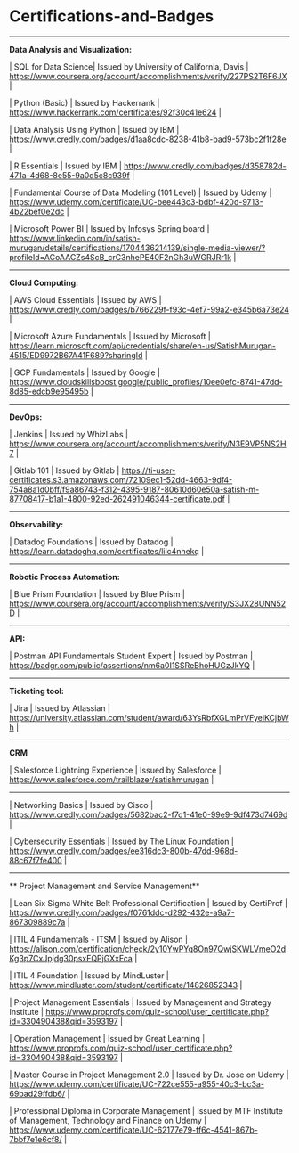 # Certifications-and-Badges
---------------------------------------------------------------------------
**Data Analysis and Visualization:**

| SQL for Data Science| Issued by University of California, Davis |
https://www.coursera.org/account/accomplishments/verify/227PS2T6F6JX |

| Python (Basic) | Issued by Hackerrank |
https://www.hackerrank.com/certificates/92f30c41e624 |

| Data Analysis Using Python | Issued by IBM |
https://www.credly.com/badges/d1aa8cdc-8238-41b8-bad9-573bc2f1f28e |

| R Essentials | Issued by IBM |
https://www.credly.com/badges/d358782d-471a-4d68-8e55-9a0d5c8c939f |

| Fundamental Course of Data Modeling (101 Level) | Issued by Udemy | 
https://www.udemy.com/certificate/UC-bee443c3-bdbf-420d-9713-4b22bef0e2dc |

| Microsoft Power BI | Issued by Infosys Spring board | https://www.linkedin.com/in/satish-murugan/details/certifications/1704436214139/single-media-viewer/?profileId=ACoAACZs4ScB_crC3nhePE40F2nGh3uWGRJRr1k |

---------------------------------------------------------------------------

**Cloud Computing:**

| AWS Cloud Essentials | Issued by AWS |
https://www.credly.com/badges/b766229f-f93c-4ef7-99a2-e345b6a73e24 |

| Microsoft Azure Fundamentals | Issued by Microsoft |
https://learn.microsoft.com/api/credentials/share/en-us/SatishMurugan-4515/ED9972B67A41F689?sharingId |

| GCP Fundamentals | Issued by Google |
https://www.cloudskillsboost.google/public_profiles/10ee0efc-8741-47dd-8d85-edcb9e95495b |



---------------------------------------------------------------------------

**DevOps:**

| Jenkins | Issued by WhizLabs | 
https://www.coursera.org/account/accomplishments/verify/N3E9VP5NS2H7 |


| Gitlab 101 | Issued by Gitlab | 
https://ti-user-certificates.s3.amazonaws.com/72109ec1-52dd-4663-9df4-754a8a1d0bff/f9a86743-f312-4395-9187-80610d60e50a-satish-m-87708417-b1a1-4800-92ed-262491046344-certificate.pdf |


---------------------------------------------------------------------------

**Observability:**

| Datadog Foundations | Issued by Datadog | 
https://learn.datadoghq.com/certificates/lilc4nhekq |

---------------------------------------------------------------------------

**Robotic Process Automation:**

| Blue Prism Foundation | Issued by Blue Prism | 
https://www.coursera.org/account/accomplishments/verify/S3JX28UNN52D |

---------------------------------------------------------------------------

**API:**

| Postman API Fundamentals Student Expert | Issued by Postman | 
https://badgr.com/public/assertions/nm6a0I1SSReBhoHUGzJkYQ |

---------------------------------------------------------------------------

**Ticketing tool:**

| Jira | Issued by Atlassian | 
https://university.atlassian.com/student/award/63YsRbfXGLmPrVFyeiKCjbWh |

---------------------------------------------------------------------------

**CRM**

| Salesforce Lightning Experience  | Issued by Salesforce | 
https://www.salesforce.com/trailblazer/satishmurugan |

---------------------------------------------------------------------------

| Networking Basics | Issued by Cisco | 
https://www.credly.com/badges/5682bac2-f7d1-41e0-99e9-9df473d7469d |

| Cybersecurity Essentials  | Issued by The Linux Foundation | 
https://www.credly.com/badges/ee316dc3-800b-47dd-968d-88c67f7fe400 |

---------------------------------------------------------------------------
** Project Management and Service Management**

| Lean Six Sigma White Belt Professional Certification | Issued by CertiProf | 
https://www.credly.com/badges/f0761ddc-d292-432e-a9a7-867309889c7a |

| ITIL 4 Fundamentals - ITSM  | Issued by Alison | 
https://alison.com/certification/check/2y10YwPYq8On97QwjSKWLVmeO2dKg3p7CxJpjdg30psxFQPjGXxFca |

| ITIL 4 Foundation | Issued by MindLuster | 
https://www.mindluster.com/student/certificate/14826852343 |

| Project Management Essentials  | Issued by Management and Strategy Institute | 
https://www.proprofs.com/quiz-school/user_certificate.php?id=330490438&qid=3593197 |

| Operation Management | Issued by Great Learning | 
https://www.proprofs.com/quiz-school/user_certificate.php?id=330490438&qid=3593197 |

| Master Course in Project Management 2.0 | Issued by Dr. Jose on Udemy | https://www.udemy.com/certificate/UC-722ce555-a955-40c3-bc3a-69bad29ffdb6/ |

| Professional Diploma in Corporate Management | Issued by MTF Institute of Management, Technology and Finance on Udemy | https://www.udemy.com/certificate/UC-62177e79-ff6c-4541-867b-7bbf7e1e6cf8/ |  

